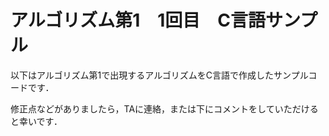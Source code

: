 # アルゴリズム第1　1回目　C言語サンプル　

以下はアルゴリズム第1で出現するアルゴリズムをC言語で作成したサンプルコードです．

修正点などがありましたら，TAに連絡，または下にコメントをしていただけると幸いです．
